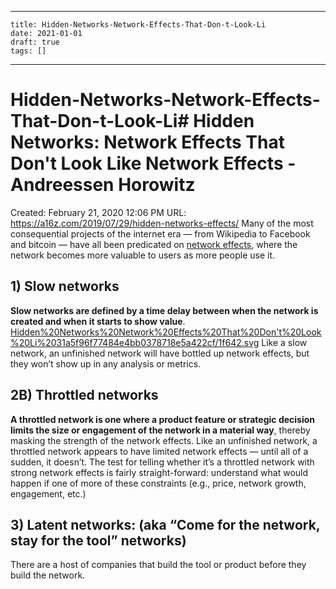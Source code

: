 
---
    title: Hidden-Networks-Network-Effects-That-Don-t-Look-Li
    date: 2021-01-01    
    draft: true
    tags: []
---
# Hidden-Networks-Network-Effects-That-Don-t-Look-Li# Hidden Networks: Network Effects That Don't Look Like Network Effects - Andreessen Horowitz
Created: February 21, 2020 12:06 PM
URL: https://a16z.com/2019/07/29/hidden-networks-effects/
Many of the most consequential projects of the internet era — from Wikipedia to Facebook and bitcoin — have all been predicated on [network effects](https://a16z.com/2016/03/07/all-about-network-effects/), where the network becomes more valuable to users as more people use it.
## 1) Slow networks
**Slow networks are defined by a time delay between when the network is created and when it starts to show value**.
[Hidden%20Networks%20Network%20Effects%20That%20Don't%20Look%20Li%2031a5f96f77484e4bb0378718e5a422cf/1f642.svg](Hidden%20Networks%20Network%20Effects%20That%20Don't%20Look%20Li%2031a5f96f77484e4bb0378718e5a422cf/1f642.svg)
Like a slow network, an unfinished network will have bottled up network effects, but they won’t show up in any analysis or metrics.
## 2B) Throttled networks
**A throttled network is one where a product feature or strategic decision limits the size or engagement of the network in a material way**, thereby masking the strength of the network effects.
Like an unfinished network, a throttled network appears to have limited network effects — until all of a sudden, it doesn’t.
The test for telling whether it’s a throttled network with strong network effects is fairly straight-forward: understand what would happen if one of more of these constraints (e.g., price, network growth, engagement, etc.)
## 3) Latent networks: (aka “Come for the network, stay for the tool” networks)
There are a host of companies that build the tool or product before they build the network.
